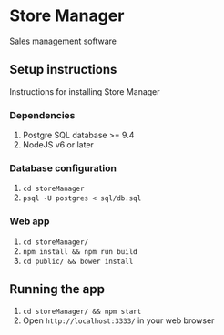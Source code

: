 # Store Manager
Sales management software

## Setup instructions
Instructions for installing Store Manager

### Dependencies 
1. Postgre SQL database >= 9.4 
2. NodeJS v6 or later 

### Database configuration
1. `cd storeManager`
2. `psql -U postgres < sql/db.sql`

### Web app
1. `cd storeManager/`
2. `npm install && npm run build`
3. `cd public/ && bower install`

## Running the app
1. `cd storeManager/ && npm start`
2. Open `http://localhost:3333/` in your web browser